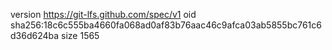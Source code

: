 version https://git-lfs.github.com/spec/v1
oid sha256:18c6c555ba4660fa068ad0af83b76aac46c9afca03ab5855bc761c6d36d624ba
size 1565
